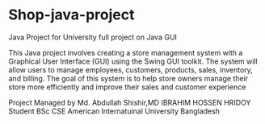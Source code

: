 # Shop-java-project
Java Project for University 
full project on Java GUI

This Java project involves creating a store management system with a Graphical User Interface (GUI) using the Swing GUI toolkit. The system will allow users to manage employees, customers, products, sales, inventory, and billing. The goal of this system is to help store owners manage their store more efficiently and improve their sales and customer experience

Project Managed by Md. Abdullah Shishir,MD IBRAHIM HOSSEN HRIDOY
Student BSc CSE
American Internatuinal University Bangladesh
